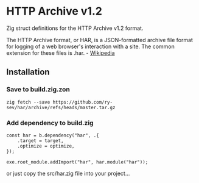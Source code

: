 # HTTP Archive v1.2

Zig struct definitions for the HTTP Archive v1.2 format.

The HTTP Archive format, or HAR, is a JSON-formatted archive file format for logging of a web browser's interaction with a site. The common extension for these files is .har. - [Wikipedia](<https://en.wikipedia.org/wiki/HAR_(file_format)>)

## Installation

### Save to build.zig.zon

```
zig fetch --save https://github.com/ry-sev/har/archive/refs/heads/master.tar.gz
```

### Add dependency to build.zig

```zig
const har = b.dependency("har", .{
    .target = target,
    .optimize = optimize,
});

exe.root_module.addImport("har", har.module("har"));
```

or just copy the src/har.zig file into your project...

